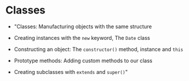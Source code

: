 # Classes

- "Classes: Manufacturing objects with the same structure

- Creating instances with the `new` keyword, The `Date` class
- Constructing an object: The `constructor()` method, instance and `this`
- Prototype methods: Adding custom methods to our class
- Creating subclasses with `extends` and `super()`"
